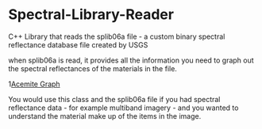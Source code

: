 # Spectral-Library-Reader
C++ Library that reads the splib06a file - a custom binary spectral reflectance database file created by USGS

when splib06a is read, it provides all the information you need to graph out the spectral reflectances of the materials in the file.

1[Acemite Graph](https://github.com/ngageoint/Spectral-Library-Reader/master/blob/Acemite_Graph.gif)

You would use this class and the splib06a file if you had spectral reflectance data - for example multiband imagery - and you wanted to understand the material make up of the items in the image. 
